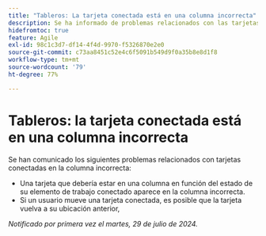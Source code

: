 ```yaml
---
title: "Tableros: La tarjeta conectada está en una columna incorrecta"
description: Se ha informado de problemas relacionados con las tarjetas conectadas en la columna incorrecta.
hidefromtoc: true
feature: Agile
exl-id: 98c1c3d7-df14-4f4d-9970-f5326870e2e0
source-git-commit: c73aa8451c52e4c6f5091b549d9f0a35b8e8d1f8
workflow-type: tm+mt
source-wordcount: '79'
ht-degree: 77%

---
```


# Tableros: la tarjeta conectada está en una columna incorrecta

<!--

>[!NOTE]
>
>This issue was fixed on August 15, 2024.

-->

Se han comunicado los siguientes problemas relacionados con tarjetas conectadas en la columna incorrecta:

* Una tarjeta que debería estar en una columna en función del estado de su elemento de trabajo conectado aparece en la columna incorrecta.
* Si un usuario mueve una tarjeta conectada, es posible que la tarjeta vuelva a su ubicación anterior,

_Notificado por primera vez el martes, 29 de julio de 2024._
